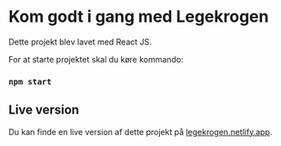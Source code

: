 # Kom godt i gang med Legekrogen

Dette projekt blev lavet med React JS.

For at starte projektet skal du køre kommando:

### `npm start`

## Live version

Du kan finde en live version af dette projekt på [legekrogen.netlify.app](https://legekrogen.netlify.app/).

